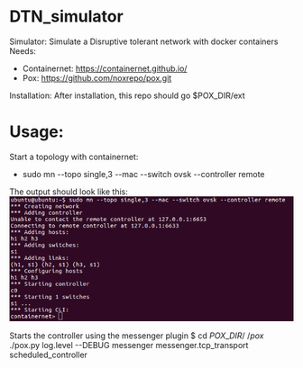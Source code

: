 # DTN\_simulator

Simulator: Simulate a Disruptive tolerant network with docker containers
Needs: 
  * Containernet: https://containernet.github.io/
  * Pox: https://github.com/noxrepo/pox.git

Installation:
After installation, this repo should go $POX\_DIR/ext

# Usage:

Start a topology with containernet:
* sudo mn --topo single,3 --mac --switch ovsk --controller remote

The output should look like this:
![Start containers](./simulator/pictures/starting_containernet.png "Starting containernet")


Starts the controller using the messenger plugin
  $ cd $POX\_DIR/
  ~/pox$ ./pox.py log.level --DEBUG messenger messenger.tcp\_transport scheduled\_controller
 

